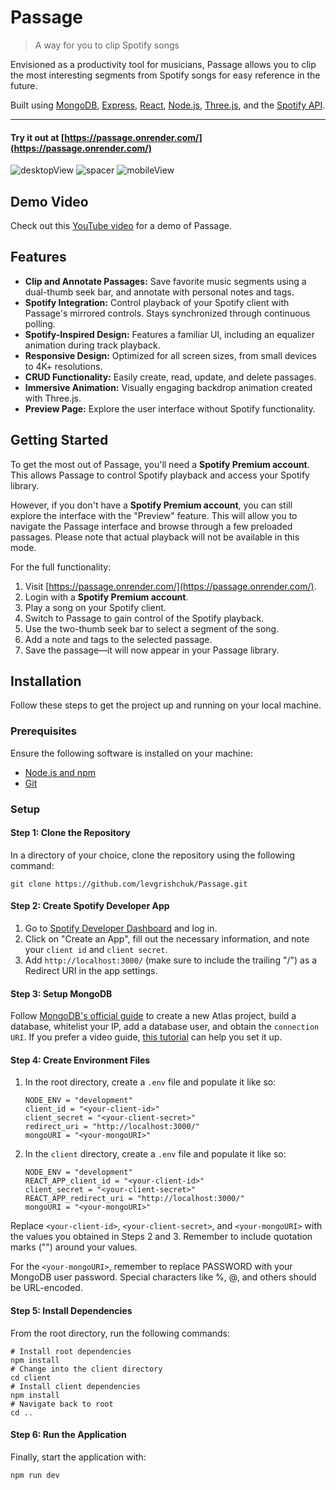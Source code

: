 # Passage

> A way for you to clip Spotify songs

Envisioned as a productivity tool for musicians, Passage allows you to clip the most interesting segments from Spotify songs for easy reference in the future.

Built using [MongoDB](https://www.mongodb.com/), [Express](https://expressjs.com/), [React](https://reactjs.org/), [Node.js](https://nodejs.org/), [Three.js](https://threejs.org/), and the [Spotify API](https://developer.spotify.com/documentation/web-api/).

---

#### **Try it out at [https://passage.onrender.com/](https://passage.onrender.com/)**

![desktopView](https://github.com/levgrishchuk/Passage/assets/68343698/49826df7-213c-4586-8295-b540fe5ad931) ![spacer](https://github.com/levgrishchuk/Passage/assets/68343698/8a2d6053-3f20-4341-bbb8-ec82090ebfc8) ![mobileView](https://github.com/levgrishchuk/Passage/assets/68343698/805baa18-020d-4877-ac1a-9156af57c10c)

## Demo Video
Check out this [YouTube video](link) for a demo of Passage.

## Features
- **Clip and Annotate Passages:** Save favorite music segments using a dual-thumb seek bar, and annotate with personal notes and tags.
- **Spotify Integration:** Control playback of your Spotify client with Passage's mirrored controls. Stays synchronized through continuous polling.
- **Spotify-Inspired Design:** Features a familiar UI, including an equalizer animation during track playback.
- **Responsive Design:** Optimized for all screen sizes, from small devices to 4K+ resolutions.
- **CRUD Functionality:** Easily create, read, update, and delete passages.
- **Immersive Animation:** Visually engaging backdrop animation created with Three.js.
- **Preview Page:** Explore the user interface without Spotify functionality.

## Getting Started

To get the most out of Passage, you'll need a **Spotify Premium account**. This allows Passage to control Spotify playback and access your Spotify library.

However, if you don't have a **Spotify Premium account**, you can still explore the interface with the "Preview" feature. This will allow you to navigate the Passage interface and browse through a few preloaded passages. Please note that actual playback will not be available in this mode.

For the full functionality:

1. Visit [https://passage.onrender.com/](https://passage.onrender.com/).
2. Login with a **Spotify Premium account**.
3. Play a song on your Spotify client.
4. Switch to Passage to gain control of the Spotify playback.
5. Use the two-thumb seek bar to select a segment of the song.
6. Add a note and tags to the selected passage.
7. Save the passage—it will now appear in your Passage library.

## Installation

Follow these steps to get the project up and running on your local machine.

### Prerequisites

Ensure the following software is installed on your machine:

- [Node.js and npm](https://nodejs.org/en/download/)
- [Git](https://git-scm.com/downloads)

### Setup

#### Step 1: Clone the Repository

In a directory of your choice, clone the repository using the following command:

```shell
git clone https://github.com/levgrishchuk/Passage.git
```

#### Step 2: Create Spotify Developer App

1. Go to [Spotify Developer Dashboard](https://developer.spotify.com/dashboard/applications) and log in.
2. Click on "Create an App", fill out the necessary information, and note your `client id` and `client secret`.
3. Add `http://localhost:3000/` (make sure to include the trailing "/") as a Redirect URI in the app settings.

#### Step 3: Setup MongoDB

Follow [MongoDB's official guide](https://docs.mongodb.com/manual/installation/) to create a new Atlas project, build a database, whitelist your IP, add a database user, and obtain the `connection URI`. If you prefer a video guide, [this tutorial](https://www.youtube.com/watch?v=KKyag6t98g8) can help you set it up.

#### Step 4: Create Environment Files

1. In the root directory, create a `.env` file and populate it like so:
    ```shell
    NODE_ENV = "development"
    client_id = "<your-client-id>"
    client_secret = "<your-client-secret>"
    redirect_uri = "http://localhost:3000/"
    mongoURI = "<your-mongoURI>"
    ```
2. In the `client` directory, create a `.env` file and populate it like so:
    ```shell
    NODE_ENV = "development"
    REACT_APP_client_id = "<your-client-id>"
    client_secret = "<your-client-secret>"
    REACT_APP_redirect_uri = "http://localhost:3000/"
    mongoURI = "<your-mongoURI>"
    ```
Replace `<your-client-id>`, `<your-client-secret>`, and `<your-mongoURI>` with the values you obtained in Steps 2 and 3. Remember to include quotation marks ("") around your values.

For the `<your-mongoURI>`, remember to replace PASSWORD with your MongoDB user password. Special characters like %, @, and others should be URL-encoded.

#### Step 5: Install Dependencies

From the root directory, run the following commands:

```shell
# Install root dependencies
npm install
# Change into the client directory
cd client
# Install client dependencies
npm install
# Navigate back to root
cd ..
```

#### Step 6: Run the Application

Finally, start the application with:

```shell
npm run dev
```

